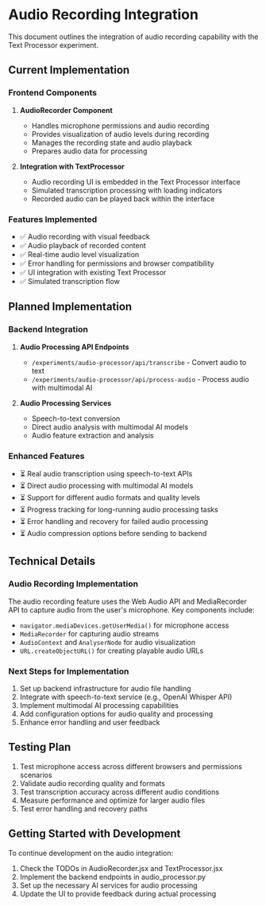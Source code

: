# Audio Recording Integration

This document outlines the integration of audio recording capability with the Text Processor experiment.

## Current Implementation

### Frontend Components

1. **AudioRecorder Component**
   - Handles microphone permissions and audio recording
   - Provides visualization of audio levels during recording
   - Manages the recording state and audio playback
   - Prepares audio data for processing

2. **Integration with TextProcessor**
   - Audio recording UI is embedded in the Text Processor interface
   - Simulated transcription processing with loading indicators
   - Recorded audio can be played back within the interface

### Features Implemented

- ✅ Audio recording with visual feedback
- ✅ Audio playback of recorded content
- ✅ Real-time audio level visualization
- ✅ Error handling for permissions and browser compatibility
- ✅ UI integration with existing Text Processor
- ✅ Simulated transcription flow

## Planned Implementation

### Backend Integration

1. **Audio Processing API Endpoints**
   - `/experiments/audio-processor/api/transcribe` - Convert audio to text
   - `/experiments/audio-processor/api/process-audio` - Process audio with multimodal AI

2. **Audio Processing Services**
   - Speech-to-text conversion
   - Direct audio analysis with multimodal AI models
   - Audio feature extraction and analysis

### Enhanced Features

- ⏳ Real audio transcription using speech-to-text APIs
- ⏳ Direct audio processing with multimodal AI models
- ⏳ Support for different audio formats and quality levels
- ⏳ Progress tracking for long-running audio processing tasks
- ⏳ Error handling and recovery for failed audio processing
- ⏳ Audio compression options before sending to backend

## Technical Details

### Audio Recording Implementation

The audio recording feature uses the Web Audio API and MediaRecorder API to capture audio from the user's microphone. Key components include:

- `navigator.mediaDevices.getUserMedia()` for microphone access
- `MediaRecorder` for capturing audio streams
- `AudioContext` and `AnalyserNode` for audio visualization
- `URL.createObjectURL()` for creating playable audio URLs

### Next Steps for Implementation

1. Set up backend infrastructure for audio file handling
2. Integrate with speech-to-text service (e.g., OpenAI Whisper API)
3. Implement multimodal AI processing capabilities
4. Add configuration options for audio quality and processing
5. Enhance error handling and user feedback

## Testing Plan

1. Test microphone access across different browsers and permissions scenarios
2. Validate audio recording quality and formats
3. Test transcription accuracy across different audio conditions
4. Measure performance and optimize for larger audio files
5. Test error handling and recovery paths

## Getting Started with Development

To continue development on the audio integration:

1. Check the TODOs in AudioRecorder.jsx and TextProcessor.jsx
2. Implement the backend endpoints in audio_processor.py
3. Set up the necessary AI services for audio processing
4. Update the UI to provide feedback during actual processing 